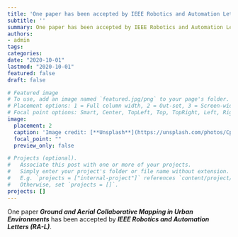 ```yaml
---
title: 'One paper has been accepted by IEEE Robotics and Automation Letters'
subtitle: ''
summary: One paper has been accepted by IEEE Robotics and Automation Letters.
authors:
- admin
tags:
categories:
date: "2020-10-01"
lastmod: "2020-10-01"
featured: false
draft: false

# Featured image
# To use, add an image named `featured.jpg/png` to your page's folder.
# Placement options: 1 = Full column width, 2 = Out-set, 3 = Screen-width
# Focal point options: Smart, Center, TopLeft, Top, TopRight, Left, Right, BottomLeft, Bottom, BottomRight
image:
  placement: 2
  caption: 'Image credit: [**Unsplash**](https://unsplash.com/photos/CpkOjOcXdUY)'
  focal_point: ""
  preview_only: false

# Projects (optional).
#   Associate this post with one or more of your projects.
#   Simply enter your project's folder or file name without extension.
#   E.g. `projects = ["internal-project"]` references `content/project/deep-learning/index.md`.
#   Otherwise, set `projects = []`.
projects: []
---
```


One paper ***Ground and Aerial Collaborative Mapping in Urban Environments*** has been accepted by ***IEEE Robotics and Automation Letters (RA-L)***.




